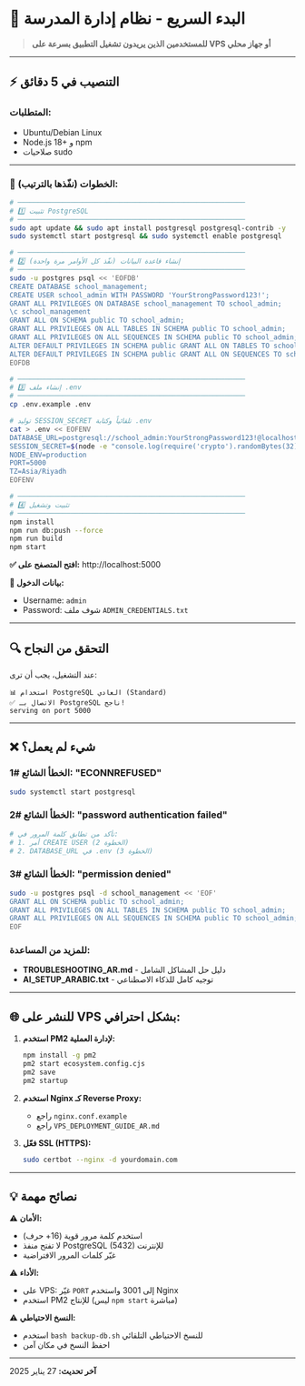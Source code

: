 # 🚀 البدء السريع - نظام إدارة المدرسة

> **للمستخدمين الذين يريدون تشغيل التطبيق بسرعة على VPS أو جهاز محلي**

---

## ⚡ التنصيب في 5 دقائق

### المتطلبات:
- Ubuntu/Debian Linux
- Node.js 18+ و npm
- صلاحيات sudo

---

### 🎯 الخطوات (نفّذها بالترتيب):

```bash
# ────────────────────────────────────────────────────────
# 1️⃣ تثبيت PostgreSQL
# ────────────────────────────────────────────────────────
sudo apt update && sudo apt install postgresql postgresql-contrib -y
sudo systemctl start postgresql && sudo systemctl enable postgresql

# ────────────────────────────────────────────────────────
# 2️⃣ إنشاء قاعدة البيانات (نفّذ كل الأوامر مرة واحدة)
# ────────────────────────────────────────────────────────
sudo -u postgres psql << 'EOFDB'
CREATE DATABASE school_management;
CREATE USER school_admin WITH PASSWORD 'YourStrongPassword123!';
GRANT ALL PRIVILEGES ON DATABASE school_management TO school_admin;
\c school_management
GRANT ALL ON SCHEMA public TO school_admin;
GRANT ALL PRIVILEGES ON ALL TABLES IN SCHEMA public TO school_admin;
GRANT ALL PRIVILEGES ON ALL SEQUENCES IN SCHEMA public TO school_admin;
ALTER DEFAULT PRIVILEGES IN SCHEMA public GRANT ALL ON TABLES TO school_admin;
ALTER DEFAULT PRIVILEGES IN SCHEMA public GRANT ALL ON SEQUENCES TO school_admin;
EOFDB

# ────────────────────────────────────────────────────────
# 3️⃣ إنشاء ملف .env
# ────────────────────────────────────────────────────────
cp .env.example .env

# توليد SESSION_SECRET تلقائياً وكتابة .env
cat > .env << EOFENV
DATABASE_URL=postgresql://school_admin:YourStrongPassword123!@localhost:5432/school_management
SESSION_SECRET=$(node -e "console.log(require('crypto').randomBytes(32).toString('hex'))")
NODE_ENV=production
PORT=5000
TZ=Asia/Riyadh
EOFENV

# ────────────────────────────────────────────────────────
# 4️⃣ تثبيت وتشغيل
# ────────────────────────────────────────────────────────
npm install
npm run db:push --force
npm run build
npm start
```

**✅ افتح المتصفح على:** http://localhost:5000

**🔑 بيانات الدخول:**
- Username: `admin`
- Password: شوف ملف `ADMIN_CREDENTIALS.txt`

---

## 🔍 التحقق من النجاح

عند التشغيل، يجب أن ترى:

```
📊 استخدام PostgreSQL العادي (Standard)
✅ الاتصال بـ PostgreSQL ناجح!
serving on port 5000
```

---

## ❌ شيء لم يعمل؟

### الخطأ الشائع #1: "ECONNREFUSED"
```bash
sudo systemctl start postgresql
```

### الخطأ الشائع #2: "password authentication failed"
```bash
# تأكد من تطابق كلمة المرور في:
# 1. أمر CREATE USER (الخطوة 2)
# 2. DATABASE_URL في .env (الخطوة 3)
```

### الخطأ الشائع #3: "permission denied"
```bash
sudo -u postgres psql -d school_management << 'EOF'
GRANT ALL ON SCHEMA public TO school_admin;
GRANT ALL PRIVILEGES ON ALL TABLES IN SCHEMA public TO school_admin;
GRANT ALL PRIVILEGES ON ALL SEQUENCES IN SCHEMA public TO school_admin;
EOF
```

### للمزيد من المساعدة:
- **TROUBLESHOOTING_AR.md** - دليل حل المشاكل الشامل
- **AI_SETUP_ARABIC.txt** - توجيه كامل للذكاء الاصطناعي

---

## 🌐 للنشر على VPS بشكل احترافي:

1. **استخدم PM2 لإدارة العملية:**
   ```bash
   npm install -g pm2
   pm2 start ecosystem.config.cjs
   pm2 save
   pm2 startup
   ```

2. **استخدم Nginx كـ Reverse Proxy:**
   - راجع `nginx.conf.example`
   - راجع `VPS_DEPLOYMENT_GUIDE_AR.md`

3. **فعّل SSL (HTTPS):**
   ```bash
   sudo certbot --nginx -d yourdomain.com
   ```

---

## 💡 نصائح مهمة

⚠️ **الأمان:**
- استخدم كلمة مرور قوية (16+ حرف)
- لا تفتح منفذ PostgreSQL (5432) للإنترنت
- غيّر كلمات المرور الافتراضية

⚠️ **الأداء:**
- على VPS: غيّر `PORT` إلى 3001 واستخدم Nginx
- استخدم PM2 للإنتاج (ليس `npm start` مباشرة)

⚠️ **النسخ الاحتياطي:**
- استخدم `bash backup-db.sh` للنسخ الاحتياطي التلقائي
- احفظ النسخ في مكان آمن

---

**آخر تحديث:** 27 يناير 2025
